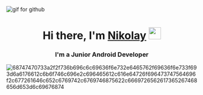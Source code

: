![gif for github](https://user-images.githubusercontent.com/98304653/194688946-6a476916-98f2-4593-8828-4df67f3fc4c2.gif) 
<h1 align="center">Hi there, I'm <a href="https://daniilshat.ru/" target="_blank">Nikolay</a> 
<img src="https://github.com/blackcater/blackcater/raw/main/images/Hi.gif" height="32"/></h1>
<h3 align="center">I'm a Junior Android Developer</h3>

![68747470733a2f2f736b696c6c69636f6e732e6465762f69636f6e733f693d6a6176612c6b6f746c696e2c696465612c616e64726f696473747564696f2c677261646c652c6769742c6769746875622c6669726562617365267468656d653d6c69676874](https://user-images.githubusercontent.com/98304653/194694143-d38a2750-a438-42d1-97db-9aa127ae4358.svg)
